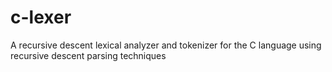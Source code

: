 c-lexer
=======

A recursive descent lexical analyzer and tokenizer for the C language using recursive descent parsing techniques
